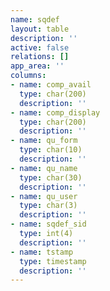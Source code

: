 ```yaml
---
name: sqdef
layout: table
description: ''
active: false
relations: []
app_area: ''
columns:
- name: comp_avail
  type: char(200)
  description: ''
- name: comp_display
  type: char(200)
  description: ''
- name: qu_form
  type: char(10)
  description: ''
- name: qu_name
  type: char(30)
  description: ''
- name: qu_user
  type: char(3)
  description: ''
- name: sqdef_sid
  type: int(4)
  description: ''
- name: tstamp
  type: timestamp
  description: ''
---
```


